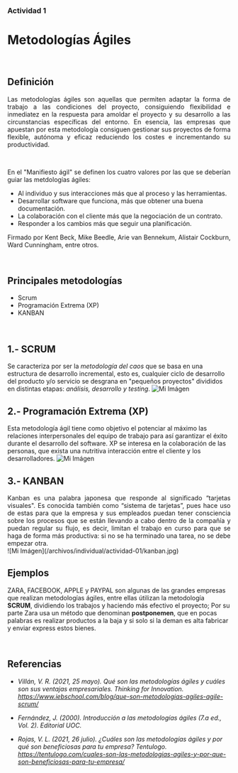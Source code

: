 ### Actividad 1

# Metodologías Ágiles
&nbsp;

## Definición

<div style="text-align: justify"> Las metodologías ágiles son aquellas que permiten adaptar la forma de trabajo a las condiciones del proyecto, consiguiendo flexibilidad e inmediatez en la respuesta para amoldar el proyecto y su desarrollo a las circunstancias específicas del entorno. En esencia, las empresas que apuestan por esta metodología consiguen gestionar sus proyectos de forma flexible, autónoma y eficaz reduciendo los costes e incrementando su productividad. 
</div>

&nbsp;
<div style="text-align: justify"> 
En el "Manifiesto ágil" se definen los cuatro valores por las que se deberían
guiar las metdologías ágiles: </div>

 - Al individuo y sus interacciones más que al proceso y las herramientas.
 - Desarrollar software que funciona, más que obtener una buena documentación.
 - La colaboración con el cliente más que la negociación de un contrato.
 - Responder a los cambios más que seguir una planificación.

<div style="text-align: justify"> 

Firmado por Kent Beck, Mike Beedle, Arie van Bennekum, Alistair Cockburn, Ward Cunningham, entre otros.
</div>
&nbsp;

## Principales metodologías 

- Scrum
- Programación Extrema (XP)
- KANBAN

&nbsp;

## 1.-  SCRUM 
Se caracteriza por ser la *metodología del caos* que se basa en una estructura de desarrollo incremental, esto es, cualquier ciclo de desarrollo del producto y/o servicio se desgrana en "pequeños proyectos" divididos en distintas etapas: *análisis, desarrollo y testing*. 
![Mi Imágen](/archivos/individual/actividad-01/scrumprocess.jpg)

## 2.- Programación Extrema (XP)
Esta metodología ágil tiene como objetivo el potenciar al máximo las relaciones interpersonales del equipo de trabajo para así garantizar el éxito durante el desarrollo del software. XP se interesa en la colaboración de las personas, que exista una nutritiva interacción entre el cliente y los desarrolladores.
![Mi Imágen](/archivos/individual/actividad-01/XP.jpg)

## 3.- KANBAN
<div style="text-align: justify">
Kanban es una palabra japonesa que responde al significado “tarjetas visuales". Es conocida también como “sistema de tarjetas”, pues hace uso de estas para que la empresa y sus empleados puedan tener consciencia sobre los procesos que se están llevando a cabo dentro de la compañía y puedan regular su flujo, es decir, limitan el trabajo en curso para que se haga de forma más productiva: si no se ha terminado una tarea, no se debe empezar otra.
</div>
![Mi Imágen](/archivos/individual/actividad-01/kanban.jpg)

## Ejemplos
ZARA, FACEBOOK, APPLE y PAYPAL son algunas de las grandes empresas que realizan metodologías ágiles, entre ellas útilizan la metodología **SCRUM**, dividiendo los trabajos y haciendo más efectivo el proyecto; Por su parte Zara usa un método que denominan **postponemen**, que en pocas palabras es realizar productos a la baja y si solo si la deman es alta fabricar y enviar express estos bienes.

&nbsp;
## Referencias
- *Villán, V. R. (2021, 25 mayo). Qué son las metodologías ágiles y cuáles son sus ventajas empresariales. Thinking for Innovation. https://www.iebschool.com/blog/que-son-metodologias-agiles-agile-scrum/*

- *Fernández, J. (2000). Introducción a las metodologías ágiles (7.a ed., Vol. 2). Editorial UOC.*

- *Rojas, V. L. (2021, 26 julio). ¿Cuáles son las metodologías ágiles y por qué son beneficiosas para tu empresa? Tentulogo. https://tentulogo.com/cuales-son-las-metodologias-agiles-y-por-que-son-beneficiosas-para-tu-empresa/*
